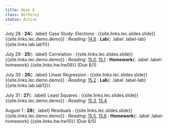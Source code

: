 ```yaml
---
title: Week 6
class: Berkeley
status: Active
---
```


July 28
: **24**{: .label} Case Study: Elections
    : {{site.links.lec.slides.slide}} {{site.links.lec.demo.demo}}
: _Reading:_ [14.6](https://inferentialthinking.com/chapters/14/6/Choosing_a_Sample_Size.html)
: **Lab**{: .label .label-lab} {{site.links.lab.lab11}} 

July 29
: **25**{: .label} Correlation
    : {{site.links.lec.slides.slide}} {{site.links.lec.demo.demo}}
: _Reading:_ [15.0](https://inferentialthinking.com/chapters/15/Prediction.html), [15.1](https://inferentialthinking.com/chapters/15/1/Correlation.html)
: **Homework**{: .label .label-homework} 
    {{site.links.hw.hw09}} (Due 8/1)

July 30
: **26**{: .label} Linear Regression
    : {{site.links.lec.slides.slide}} {{site.links.lec.demo.demo}}
: _Reading:_ [15.2](https://inferentialthinking.com/chapters/15/2/Regression_Line.html)
: **Lab**{: .label .label-lab} {{site.links.lab.lab12}} 

July 31
: **27**{: .label} Least Squares
    : {{site.links.lec.slides.slide}} {{site.links.lec.demo.demo}}
: _Reading:_ [15.3](https://inferentialthinking.com/chapters/15/3/Method_of_Least_Squares.html), [15.4](https://inferentialthinking.com/chapters/15/4/Least_Squares_Regression.html)


August 1
: **28**{: .label} Residuals
    : {{site.links.lec.slides.slide}} {{site.links.lec.demo.demo}}
: _Reading:_ [15.5](https://inferentialthinking.com/chapters/15/5/Visual_Diagnostics.html), [15.6](https://inferentialthinking.com/chapters/15/6/Numerical_Diagnostics.html)
: **Homework**{: .label .label-homework} 
    {{site.links.hw.hw10}} (Due 8/5)
